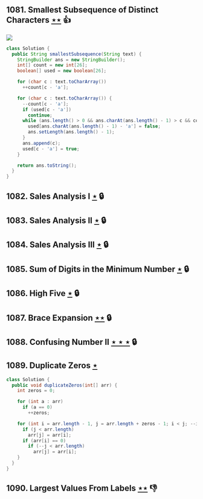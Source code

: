 ## 1081. Smallest Subsequence of Distinct Characters [$\star\star$](https://leetcode.com/problems/smallest-subsequence-of-distinct-characters) :thumbsup:

![](https://img.shields.io/badge/-String-60373E.svg?style=flat-square)

```java
class Solution {
  public String smallestSubsequence(String text) {
    StringBuilder ans = new StringBuilder();
    int[] count = new int[26];
    boolean[] used = new boolean[26];

    for (char c : text.toCharArray())
      ++count[c - 'a'];

    for (char c : text.toCharArray()) {
      --count[c - 'a'];
      if (used[c - 'a'])
        continue;
      while (ans.length() > 0 && ans.charAt(ans.length() - 1) > c && count[ans.charAt(ans.length() - 1) - 'a'] > 0) {
        used[ans.charAt(ans.length() - 1) - 'a'] = false;
        ans.setLength(ans.length() - 1);
      }
      ans.append(c);
      used[c - 'a'] = true;
    }

    return ans.toString();
  }
}
```

## 1082. Sales Analysis I [$\star$](https://leetcode.com/problems/sales-analysis-i) 🔒

## 1083. Sales Analysis II [$\star$](https://leetcode.com/problems/sales-analysis-ii) 🔒

## 1084. Sales Analysis III [$\star$](https://leetcode.com/problems/sales-analysis-iii) 🔒

## 1085. Sum of Digits in the Minimum Number [$\star$](https://leetcode.com/problems/sum-of-digits-in-the-minimum-number) 🔒

## 1086. High Five [$\star$](https://leetcode.com/problems/high-five) 🔒

## 1087. Brace Expansion [$\star\star$](https://leetcode.com/problems/brace-expansion) 🔒

## 1088. Confusing Number II [$\star\star\star$](https://leetcode.com/problems/confusing-number-ii) 🔒

## 1089. Duplicate Zeros [$\star$](https://leetcode.com/problems/duplicate-zeros)

```java
class Solution {
  public void duplicateZeros(int[] arr) {
    int zeros = 0;

    for (int a : arr)
      if (a == 0)
        ++zeros;

    for (int i = arr.length - 1, j = arr.length + zeros - 1; i < j; --i, --j) {
      if (j < arr.length)
        arr[j] = arr[i];
      if (arr[i] == 0)
        if (--j < arr.length)
          arr[j] = arr[i];
    }
  }
}
```

## 1090. Largest Values From Labels [$\star\star$](https://leetcode.com/problems/largest-values-from-labels) :thumbsdown:
